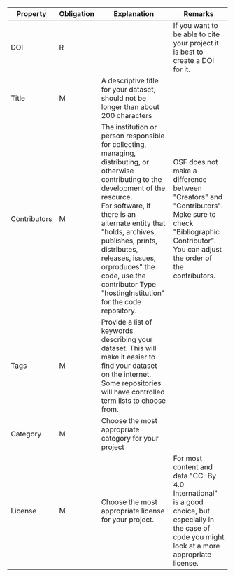 | **Property** | **Obligation** | **Explanation** | **Remarks**                                              |
| --- | --- | --- | --- |
| DOI | R | | If you want to be able to cite your project it is best to create a DOI for it. 
| Title | M | A descriptive title for your dataset, should not be longer than about 200 characters |
| Contributors | M | The institution or person responsible for collecting, managing, distributing, or otherwise contributing to the development of the resource.<br>For software, if there is an alternate entity that "holds, archives, publishes, prints, distributes, releases, issues, orproduces" the code, use the contributor Type "hostingInstitution" for the code repository. | OSF does not make a difference between "Creators" and "Contributors". Make sure to check "Bibliographic Contributor". You can adjust the order of the contributors.
| Tags | M | Provide a list of keywords describing your dataset. This will make it easier to find your dataset on the internet.<br>Some repositories will have controlled term lists to choose from. | 
| Category | M | Choose the most appropriate category for your project | 
| License | M | Choose the most appropriate license for your project. | For most content and data "CC-By 4.0 International" is a good choice, but especially in the case of code you might look at a more appropriate license. 